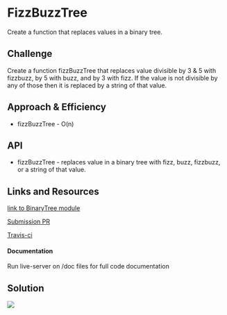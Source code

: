 # FizzBuzzTree

Create a function that replaces values in a binary tree.

## Challenge

Create a function fizzBuzzTree that replaces value divisible by 3 & 5 with fizzbuzz, by 5 with buzz, and by 3 with fizz. If the value is not divisible by any of those then it is replaced by a string of that value.

## Approach & Efficiency
* fizzBuzzTree - O(n)

## API
* fizzBuzzTree - replaces value in a binary tree with fizz, buzz, fizzbuzz, or a string of that value.


## Links and Resources
[link to BinaryTree module](https://github.com/tskyles-401-advanced-javascript/data-structures-and-algorithims/tree/master/Data-Structures/BinarySearchTree)

[Submission PR](https://github.com/tskyles-401-advanced-javascript/data-structures-and-algorithims/pull/13)

[Travis-ci](https://travis-ci.com/tskyles-401-advanced-javascript/data-structures-and-algorithims)

#### Documentation
Run live-server on /doc files for full code documentation

## Solution

![](../assets/16-fizzbuzzTree.jpg)
